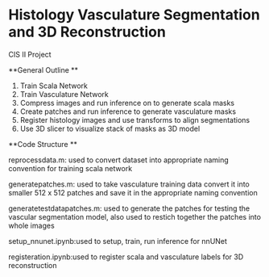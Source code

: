 # Histology Vasculature Segmentation and 3D Reconstruction
CIS II Project

**General Outline **
1. Train Scala Network 
2. Train Vasculature Network 
3. Compress images and run inference on to generate scala masks
4. Create patches and run inference to generate vasculature masks
5. Register histology images and use transforms to align segmentations
6. Use 3D slicer to visualize stack of masks as 3D model 

**Code Structure **

reprocessdata.m: used to convert dataset into appropriate naming convention for training scala network 

generatepatches.m: used to take vasculature training data convert it into smaller 512 x 512 patches and save it in the appropriate naming convention

generatetestdatapatches.m: used to generate the patches for testing the vascular segmentation model, also used to restich together the patches into whole images 

setup_nnunet.ipynb:used to setup, train, run inference for nnUNet 

registeration.ipynb:used to register scala and vasculature labels for 3D reconstruction 


